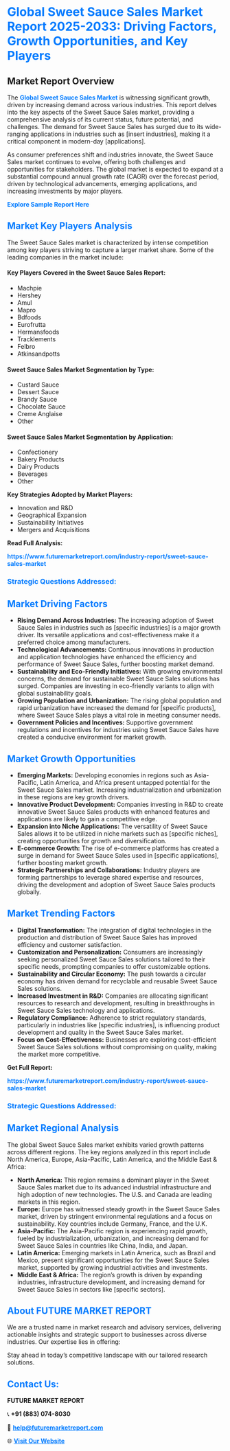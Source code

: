 <h1 style="color: #007BFF;">Global Sweet Sauce Sales Market Report 2025-2033: Driving Factors, Growth Opportunities, and Key Players</h1>

<section id="overview">
<h2>Market Report Overview</h2>
<p>The <a href="https://www.futuremarketreport.com/industry-report/sweet-sauce-sales-market" style="color: #007BFF; text-decoration: none;"><strong>Global Sweet Sauce Sales Market</strong></a> is witnessing significant growth, driven by increasing demand across various industries. This report delves into the key aspects of the Sweet Sauce Sales market, providing a comprehensive analysis of its current status, future potential, and challenges. The demand for Sweet Sauce Sales has surged due to its wide-ranging applications in industries such as [insert industries], making it a critical component in modern-day [applications].</p>
<p>As consumer preferences shift and industries innovate, the Sweet Sauce Sales market continues to evolve, offering both challenges and opportunities for stakeholders. The global market is expected to expand at a substantial compound annual growth rate (CAGR) over the forecast period, driven by technological advancements, emerging applications, and increasing investments by major players.</p>
</section>

<section id="overview">
<p><a href="https://www.futuremarketreport.com/request-sample/reportId=109620" style="color: #007BFF; text-decoration: none;"><strong>Explore Sample Report Here</strong></a></p>
</section>

<section id="key-players">
<h2 style="color: #007BFF;">Market Key Players Analysis</h2>
<p>The Sweet Sauce Sales market is characterized by intense competition among key players striving to capture a larger market share. Some of the leading companies in the market include:</p>
<h4>Key Players Covered in the Sweet Sauce Sales Report:</h4>
<ul><li>Machpie</li><li>Hershey</li><li>Amul</li><li>Mapro</li><li>Bdfoods</li><li>Eurofrutta</li><li>Hermansfoods</li><li>Tracklements</li><li>Felbro</li><li>Atkinsandpotts</li></ul>
<h4>Sweet Sauce Sales Market Segmentation by Type:</h4>
<ul><li>Custard Sauce</li><li>Dessert Sauce</li><li>Brandy Sauce</li><li>Chocolate Sauce</li><li>Creme Anglaise</li><li>Other</li></ul>

<h4>Sweet Sauce Sales Market Segmentation by Application:</h4>
<ul><li>Confectionery</li><li>Bakery Products</li><li>Dairy Products</li><li>Beverages</li><li>Other</li></ul>
<p><strong>Key Strategies Adopted by Market Players:</strong></p>
<ul>
<li>Innovation and R&D</li>
<li>Geographical Expansion</li>
<li>Sustainability Initiatives</li>
<li>Mergers and Acquisitions</li>
</ul>
</section>

<section>
<p><strong>Read Full Analysis: </strong></p><a href="https://www.futuremarketreport.com/industry-report/sweet-sauce-sales-market" style="color: #007BFF; text-decoration: none;"><strong>https://www.futuremarketreport.com/industry-report/sweet-sauce-sales-market</strong></a>
<h3 style="color: #007BFF;">Strategic Questions Addressed:</h3>
</section>

<section id="driving-factors">
<h2 style="color: #007BFF;">Market Driving Factors</h2>
<ul>
<li><strong>Rising Demand Across Industries:</strong> The increasing adoption of Sweet Sauce Sales in industries such as [specific industries] is a major growth driver. Its versatile applications and cost-effectiveness make it a preferred choice among manufacturers.</li>
<li><strong>Technological Advancements:</strong> Continuous innovations in production and application technologies have enhanced the efficiency and performance of Sweet Sauce Sales, further boosting market demand.</li>
<li><strong>Sustainability and Eco-Friendly Initiatives:</strong> With growing environmental concerns, the demand for sustainable Sweet Sauce Sales solutions has surged. Companies are investing in eco-friendly variants to align with global sustainability goals.</li>
<li><strong>Growing Population and Urbanization:</strong> The rising global population and rapid urbanization have increased the demand for [specific products], where Sweet Sauce Sales plays a vital role in meeting consumer needs.</li>
<li><strong>Government Policies and Incentives:</strong> Supportive government regulations and incentives for industries using Sweet Sauce Sales have created a conducive environment for market growth.</li>
</ul>
</section>

<section id="growth-opportunities">
<h2 style="color: #007BFF;">Market Growth Opportunities</h2>
<ul>
<li><strong>Emerging Markets:</strong> Developing economies in regions such as Asia-Pacific, Latin America, and Africa present untapped potential for the Sweet Sauce Sales market. Increasing industrialization and urbanization in these regions are key growth drivers.</li>
<li><strong>Innovative Product Development:</strong> Companies investing in R&D to create innovative Sweet Sauce Sales products with enhanced features and applications are likely to gain a competitive edge.</li>
<li><strong>Expansion into Niche Applications:</strong> The versatility of Sweet Sauce Sales allows it to be utilized in niche markets such as [specific niches], creating opportunities for growth and diversification.</li>
<li><strong>E-commerce Growth:</strong> The rise of e-commerce platforms has created a surge in demand for Sweet Sauce Sales used in [specific applications], further boosting market growth.</li>
<li><strong>Strategic Partnerships and Collaborations:</strong> Industry players are forming partnerships to leverage shared expertise and resources, driving the development and adoption of Sweet Sauce Sales products globally.</li>
</ul>
</section>

<section id="trending-factors">
<h2 style="color: #007BFF;">Market Trending Factors</h2>
<ul>
<li><strong>Digital Transformation:</strong> The integration of digital technologies in the production and distribution of Sweet Sauce Sales has improved efficiency and customer satisfaction.</li>
<li><strong>Customization and Personalization:</strong> Consumers are increasingly seeking personalized Sweet Sauce Sales solutions tailored to their specific needs, prompting companies to offer customizable options.</li>
<li><strong>Sustainability and Circular Economy:</strong> The push towards a circular economy has driven demand for recyclable and reusable Sweet Sauce Sales solutions.</li>
<li><strong>Increased Investment in R&D:</strong> Companies are allocating significant resources to research and development, resulting in breakthroughs in Sweet Sauce Sales technology and applications.</li>
<li><strong>Regulatory Compliance:</strong> Adherence to strict regulatory standards, particularly in industries like [specific industries], is influencing product development and quality in the Sweet Sauce Sales market.</li>
<li><strong>Focus on Cost-Effectiveness:</strong> Businesses are exploring cost-efficient Sweet Sauce Sales solutions without compromising on quality, making the market more competitive.</li>
</ul>
</section>

<section>
<p><strong>Get Full Report: </strong></p><a href="https://www.futuremarketreport.com/industry-report/sweet-sauce-sales-market" style="color: #007BFF; text-decoration: none;"><strong>https://www.futuremarketreport.com/industry-report/sweet-sauce-sales-market</strong></a>
<h3 style="color: #007BFF;">Strategic Questions Addressed:</h3>
</section>


<section id="regional-analysis">
<h2 style="color: #007BFF;">Market Regional Analysis</h2>
<p>The global Sweet Sauce Sales market exhibits varied growth patterns across different regions. The key regions analyzed in this report include North America, Europe, Asia-Pacific, Latin America, and the Middle East & Africa:</p>
<ul>
<li><strong>North America:</strong> This region remains a dominant player in the Sweet Sauce Sales market due to its advanced industrial infrastructure and high adoption of new technologies. The U.S. and Canada are leading markets in this region.</li>
<li><strong>Europe:</strong> Europe has witnessed steady growth in the Sweet Sauce Sales market, driven by stringent environmental regulations and a focus on sustainability. Key countries include Germany, France, and the U.K.</li>
<li><strong>Asia-Pacific:</strong> The Asia-Pacific region is experiencing rapid growth, fueled by industrialization, urbanization, and increasing demand for Sweet Sauce Sales in countries like China, India, and Japan.</li>
<li><strong>Latin America:</strong> Emerging markets in Latin America, such as Brazil and Mexico, present significant opportunities for the Sweet Sauce Sales market, supported by growing industrial activities and investments.</li>
<li><strong>Middle East & Africa:</strong> The region’s growth is driven by expanding industries, infrastructure development, and increasing demand for Sweet Sauce Sales in sectors like [specific sectors].</li>
</ul>
</section>

<footer>
<h2 style="color: #007BFF;">About FUTURE MARKET REPORT</h2>
<p>We are a trusted name in market research and advisory services, delivering actionable insights and strategic support to businesses across diverse industries. Our expertise lies in offering:</p>

<p>Stay ahead in today’s competitive landscape with our tailored research solutions.</p>

<h2 style="color: #007BFF;">Contact Us:</h2>
<p><strong>FUTURE MARKET REPORT</strong></p>
<p>📞 <strong>+91 (883) 074-8030</strong></p>
<p>📧 <strong><a href="mailto:help@futuremarketreport.com" style="color: #007BFF;">help@futuremarketreport.com</a></strong></p>
<p>🌐 <strong><a href="https://www.futuremarketreport.com/" style="color: #007BFF;">Visit Our Website</a></strong></p>
</footer>